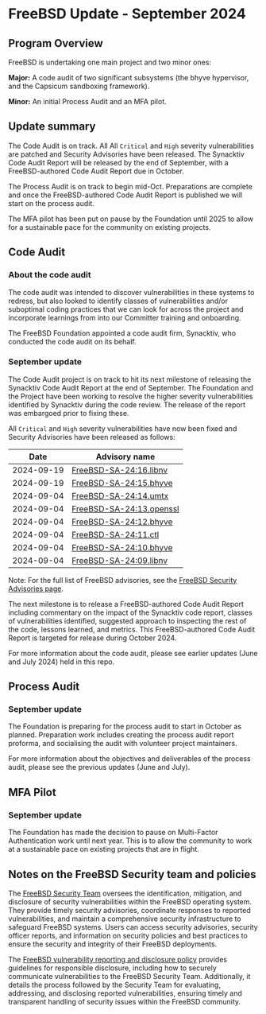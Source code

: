 # FreeBSD Update - September 2024

## Program Overview
FreeBSD is undertaking one main project and two minor ones:

**Major:** A code audit of two significant subsystems (the bhyve hypervisor, and the Capsicum sandboxing framework).

**Minor:** An initial Process Audit and an MFA pilot.

## Update summary
The Code Audit is on track. All All `Critical` and `High` severity vulnerabilities are patched and Security Advisories have been released. The Synacktiv Code Audit Report will be released by the end of September, with a FreeBSD-authored Code Audit Report due in October.

The Process Audit is on track to begin mid-Oct. Preparations are complete and once the FreeBSD-authored Code Audit Report is published we will start on the process audit. 

The MFA pilot has been put on pause by the Foundation until 2025 to allow for a sustainable pace for the community on existing projects.  

## Code Audit

### About the code audit
The code audit was intended to discover vulnerabilities in these systems to
redress, but also looked to identify classes of vulnerabilities and/or
suboptimal coding practices that we can look for across the project and
incorporate learnings from into our Committer training and onboarding.

The FreeBSD Foundation appointed a code audit firm, Synacktiv, who conducted the code audit on its behalf.

### September update
The Code Audit project is on track to hit its next milestone of releasing the Synacktiv Code Audit Report at the end of September. The Foundation and the Project have been working to resolve the higher severity vulnerabilities identified by Synacktiv during the code review. The release of the report was embargoed prior to fixing these. 

All `Critical` and `High` severity vulnerabilities have now been fixed and Security Advisories have been released as follows:

| Date       | Advisory name            |
|------------|--------------------------|
| 2024-09-19 | [FreeBSD-SA-24:16.libnv](https://www.freebsd.org/security/advisories/FreeBSD-SA-24:16.libnv.asc)   |
| 2024-09-19 | [FreeBSD-SA-24:15.bhyve](https://www.freebsd.org/security/advisories/FreeBSD-SA-24:15.bhyve.asc)   |
| 2024-09-04 | [FreeBSD-SA-24:14.umtx](https://www.freebsd.org/security/advisories/FreeBSD-SA-24:14.umtx.asc)    |
| 2024-09-04 | [FreeBSD-SA-24:13.openssl](https://www.freebsd.org/security/advisories/FreeBSD-SA-24:13.openssl.asc) |
| 2024-09-04 | [FreeBSD-SA-24:12.bhyve](https://www.freebsd.org/security/advisories/FreeBSD-SA-24:12.bhyve.asc)   |
| 2024-09-04 | [FreeBSD-SA-24:11.ctl](https://www.freebsd.org/security/advisories/FreeBSD-SA-24:11.ctl.asc)     |
| 2024-09-04 | [FreeBSD-SA-24:10.bhyve](https://www.freebsd.org/security/advisories/FreeBSD-SA-24:10.bhyve.asc)   |
| 2024-09-04 | [FreeBSD-SA-24:09.libnv](https://www.freebsd.org/security/advisories/FreeBSD-SA-24:09.libnv.asc)   |

Note: For the full list of FreeBSD advisories, see the [FreeBSD Security Advisories page](https://www.freebsd.org/security/advisories/).

The next milestone is to release a FreeBSD-authored Code Audit Report including commentary on the impact of the Synacktiv code report, classes of vulnerabilities identified, suggested approach to inspecting the rest of the code, lessons learned, and metrics. This FreeBSD-authored Code Audit Report is targeted for release during October 2024.

For more information about the code audit, please see earlier updates (June and July 2024) held in this repo. 

## Process Audit 
### September update

The Foundation is preparing for the process audit to start in October as planned. Preparation work includes creating the process audit report proforma, and socialising the audit with volunteer project maintainers.

For more information about the objectives and deliverables of the process audit, please see the previous updates (June and July).

## MFA Pilot 
### September update

The Foundation has made the decision to pause on Multi-Factor Authentication work until next year. This is to allow the community to work at a sustainable pace on existing projects that are in flight. 

## Notes on the FreeBSD Security team and policies

The [FreeBSD Security Team](https://www.freebsd.org/administration/#t-secteam) oversees the identification, mitigation, and disclosure of security vulnerabilities within the FreeBSD operating system. They provide timely security advisories, coordinate responses to reported vulnerabilities, and maintain a comprehensive security infrastructure to safeguard FreeBSD systems. Users can access security advisories, security officer reports, and information on security policies and best practices to ensure the security and integrity of their FreeBSD deployments.

The [FreeBSD vulnerability reporting and disclosure policy](https://www.freebsd.org/security/reporting/) provides guidelines for responsible disclosure, including how to securely communicate vulnerabilities to the FreeBSD Security Team. Additionally, it details the process followed by the Security Team for evaluating, addressing, and disclosing reported vulnerabilities, ensuring timely and transparent handling of security issues within the FreeBSD community. 

